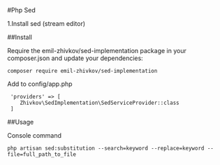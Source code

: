 #Php Sed

1.Install sed (stream editor)



##Install

Require the emil-zhivkov/sed-implementation package in your composer.json and update your dependencies:
```
composer require emil-zhivkov/sed-implementation
```

Add to config/app.php
```
 'providers' => [
    Zhivkov\SedImplementation\SedServiceProvider::class
 ]
```


##Usage

Console command
```
php artisan sed:substitution --search=keyword --replace=keyword --file=full_path_to_file
```

